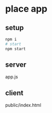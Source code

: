 # place app
## setup

```sh
npm i
# start
npm start
```

## server

app.js

## client

public/index.html
